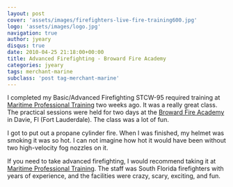 ```yaml
---
layout: post
cover: 'assets/images/firefighters-live-fire-training600.jpg'
logo: 'assets/images/logo.jpg'
navigation: true
author: jyeary
disqus: true
date: 2010-04-25 21:18:00+00:00
title: Advanced Firefighting - Broward Fire Academy
categories: jyeary
tags: merchant-marine
subclass: 'post tag-merchant-marine'
---
```

I completed my Basic/Advanced Firefighting STCW-95 required training at [Maritime Professional Training](http://www.mptusa.com/) two weeks ago. It was a really great class. The practical sessions were held for two days at the [Broward Fire Academy](http://www.broward.k12.fl.us/bfa//) in Davie, Fl (Fort Lauderdale). The class was a lot of fun.  
  
I got to put out a propane cylinder fire. When I was finished, my helmet was smoking it was so hot. I can not imagine how hot it would have been without two high-velocity fog nozzles on it.  
  
If you need to take advanced firefighting, I would recommend taking it at [Maritime Professional Training](http://www.mptusa.com/). The staff was South Florida firefighters with years of experience, and the facilities were crazy, scary, exciting, and fun.